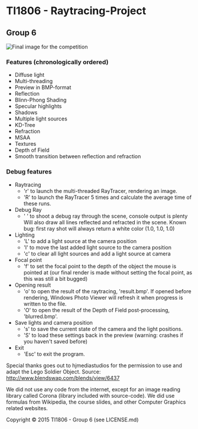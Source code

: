 # TI1806 - Raytracing-Project

## Group 6

![Final image for the competition](http://i.imgur.com/eQAUTMn.jpg)

### Features (chronologically ordered)

 - Diffuse light
 - Multi-threading
 - Preview in BMP-format
 - Reflection
 - Blinn-Phong Shading
 - Specular highlights
 - Shadows
 - Multiple light sources
 - KD-Tree
 - Refraction
 - MSAA
 - Textures
 - Depth of Field
 - Smooth transition between reflection and refraction

### Debug features
 - Raytracing
    - 'r' to launch the multi-threaded RayTracer, rendering an image. 
    - 'R' to launch the RayTracer 5 times and calculate the average time of these runs.
 - Debug Ray
    - ' ' to shoot a debug ray through the scene, console output is plenty
     Will also draw all lines reflected and refracted in the scene.
     Known bug: first ray shot will always return a white color (1.0, 1.0, 1.0)
 - Lighting
    - 'L' to add a light source at the camera position
    - 'l' to move the last added light source to the camera position
    - 'c' to clear all light sources and add a light source at camera
 - Focal point
    - 'f' to set the focal point to the depth of the object the mouse is pointed at
(our final render is made without setting the focal point, as this was still a bit bugged)
 - Opening result
    - 'o' to open the result of the raytracing, 'result.bmp'.
     If opened before rendering, Windows Photo Viewer will refresh it when progress is written to the file.
    - 'O' to open the result of the Depth of Field post-processing, 'blurred.bmp'.
 - Save lights and camera position
    - 's' to save the current state of the camera and the light positions.
    - 'S' to load these settings back in the preview (warning: crashes if you haven't saved before)
 - Exit
    - 'Esc' to exit the program.


Special thanks goes out to hjmediastudios for the permission to use and adapt the Lego Soldier Object.
Source: http://www.blendswap.com/blends/view/6437

We did not use any code from the internet, except for an image reading library called Corona (library included with source-code). We did use formulas from Wikipedia, the course slides, and other Computer Graphics related websites.

Copyright © 2015 TI1806 - Group 6 (see LICENSE.md)

